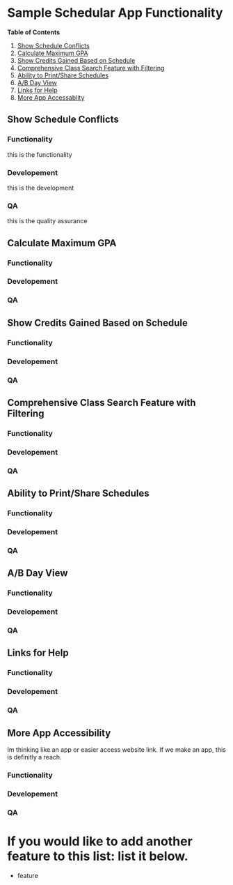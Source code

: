 # Sample Schedular App Functionality

**Table of Contents**
1. [Show Schedule Conflicts](#how-schedule-conflicts)
2. [Calculate Maximum GPA](#Calculate-Maximum-GPA)
3. [Show Credits Gained Based on Schedule](#Show-Credits-Gained-Based-on-Schedule)
4. [Comprehensive Class Search Feature with Filtering](#Comprehensive-Class-Search-Feature-with-Filtering)
5. [Ability to Print/Share Schedules](#Ability-to-Print/Share-Schedules)
6. [A/B Day View](#A/B-Day-View)
7. [Links for Help](#Links-for-Help)
8. [More App Accessablity](#More-App-Accessablity)

## Show Schedule Conflicts
### Functionality
this is the functionality
### Developement
this is the development
### QA
this is the quality assurance

## Calculate Maximum GPA
### Functionality
### Developement
### QA

## Show Credits Gained Based on Schedule
### Functionality
### Developement
### QA

## Comprehensive Class Search Feature with Filtering
### Functionality
### Developement
### QA

## Ability to Print/Share Schedules
### Functionality
### Developement
### QA

## A/B Day View
### Functionality
### Developement
### QA

## Links for Help
### Functionality
### Developement
### QA

## More App Accessibility
Im thinking like an app or easier access website link. If we make an app, this is definitly a reach.
### Functionality
### Developement
### QA

# If you would like to add another feature to this list: list it below.
- feature
